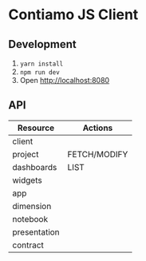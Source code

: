 # Contiamo JS Client

## Development

1. `yarn install`
2. `npm run dev`
3. Open [http://localhost:8080](http://localhost:8080)


## API

| Resource     | Actions      | 
|--------------|--------------|
| client       |              |
| project      | FETCH/MODIFY |
| dashboards   | LIST         |
| widgets      |              |
| app          |              |
| dimension    |              |
| notebook     |              |
| presentation |              |
| contract     |              |